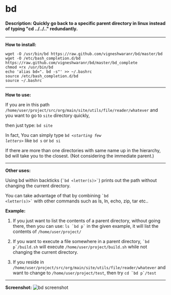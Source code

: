 # bd

#### Description: Quickly go back to a specific parent directory in linux instead of typing "cd ../../.." redundantly.

---

**How to install:**

```shell
wget -O /usr/bin/bd https://raw.github.com/vigneshwaranr/bd/master/bd
wget -O /etc/bash_completion.d/bd https://raw.github.com/vigneshwaranr/bd/master/bd_complete
chmod +rx /usr/bin/bd
echo 'alias bd=". bd -s"' >> ~/.bashrc
source /etc/bash_completion.d/bd
source ~/.bashrc
```

---

**How to use:**

If you are in this path `/home/user/project/src/org/main/site/utils/file/reader/whatever`
and you want to go to `site` directory quickly, 

then just type:
     `bd site`

In fact, You can simply type <code>bd *\<starting few letters\>*</code> like `bd s` or `bd si`

If there are more than one directories with same name up in the hierarchy, bd will take you to the closest. (Not considering the immediate parent.)

---

**Other uses:**

Using bd within backticks (<code>\`bd \<letter(s)\>\`</code>) prints out the path without changing the current directory.

You can take advantage of that by combining <code>\`bd \<letter(s)\>\`</code> with other commands such as ls, ln, echo, zip, tar etc..

**Example:**

1. If you just want to list the contents of a parent directory,
   without going there, then you can use:
		<code>ls \`bd p\`</code>
   in the given example, it will list the contents of 
             `/home/user/project/`

2. If you want to execute a file somewhere in a parent directory,
            <code>\`bd p\`/build.sh</code>
   will execute `/home/user/project/build.sh` while not changing the
   current directory.

3. If you reside in `/home/user/project/src/org/main/site/utils/file/reader/whatever`
   and want to change to `/home/user/project/test`, then try
            <code>cd \`bd p\`/test</code>

--------------------------------------------------------------------

**Screenshot:**
![bd screenshot](https://raw.github.com/vigneshwaranr/bd/master/screenshot/bd.png "Screenshot that shows some of several ways to use bd")

